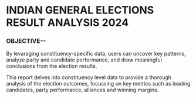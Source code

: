 # INDIAN GENERAL ELECTIONS RESULT ANALYSIS 2024
### OBJECTIVE--
By levaraging constituency-specific data, users can uncover key patterns, analyze party and candidate performance, and draw meaningful conclusions from the election results.

This report delves into constituency level data to provide a thorough analysis of the election outcomes, focussing on key metrics such as leading candidates, party performance, alliances and winning margins.
